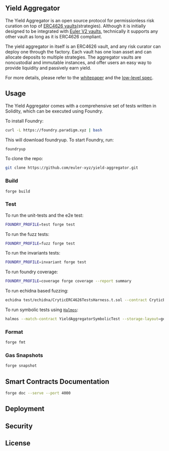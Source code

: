 ## Yield Aggregator

The Yield Aggregator is an open source protocol for permissionless risk curation on top of [ERC4626 vaults](https://eips.ethereum.org/EIPS/eip-4626)(strategies). Although it is initially designed to be integrated with [Euler V2 vaults](https://github.com/euler-xyz/euler-vault-kit), technically it supports any other vault as long as it is ERC4626 compliant.

The yield aggregator in itself is an ERC4626 vault, and any risk curator can deploy one through the factory. Each vault has one loan asset and can allocate deposits to multiple strategies. The aggregator vaults are noncustodial and immutable instances, and offer users an easy way to provide liquidity and passively earn yield. 

For more details, please refer to the [whitepaper](/docs/whitepaper.md) and the [low-level spec](/docs/low-level-spec.md).

## Usage

The Yield Aggregator comes with a comprehensive set of tests written in Solidity, which can be executed using Foundry.

To install Foundry:

```sh
curl -L https://foundry.paradigm.xyz | bash
```

This will download foundryup. To start Foundry, run:

```sh
foundryup
```

To clone the repo:

```sh
git clone https://github.com/euler-xyz/yield-aggregator.git
```

### Build

```sh
forge build
```

### Test
To run the unit-tests and the e2e test:
```sh
FOUNDRY_PROFILE=test forge test
```

To run the fuzz tests:
```sh
FOUNDRY_PROFILE=fuzz forge test
```

To run the invariants tests:
```sh
FOUNDRY_PROFILE=invariant forge test
```

To run foundry coverage:
```sh
FOUNDRY_PROFILE=coverage forge coverage --report summary
```

To run echidna based fuzzing:
```sh
echidna test/echidna/CryticERC4626TestsHarness.t.sol --contract CryticERC4626TestsHarness --config test/echidna/config/echidna.config.yaml
```

To run symbolic tests using [`Halmos`](https://github.com/a16z/halmos):
```sh
halmos --match-contract YieldAggregatorSymbolicTest --storage-layout=generic --test-parallel --solver-parallel --solver-timeout-assertion 0
```

### Format

```sh
forge fmt
```

### Gas Snapshots

```sh
forge snapshot
```
## Smart Contracts Documentation

```sh
forge doc --serve --port 4000
```

## Deployment

## Security

## License